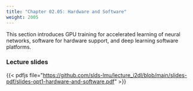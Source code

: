 ```yaml
---
title: "Chapter 02.05: Hardware and Software"
weight: 2005
---
```

This section introduces GPU training for accelerated learning of neural networks, software for hardware support, and deep learning software platforms.

<!--more-->

### Lecture slides

{{< pdfjs file="https://github.com/slds-lmu/lecture_i2dl/blob/main/slides-pdf/slides-opt1-hardware-and-software.pdf" >}}




